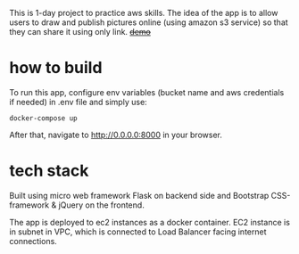 This is 1-day project to practice aws skills. The idea of the app is to allow users to draw and publish pictures online (using amazon s3 service)
so that they can share it using only link. ~~[demo](http://webdrawer.tech)~~

# how to build
To run this app, configure env variables (bucket name and aws credentials if needed) in .env file and simply use:
```
docker-compose up
```
After that, navigate to http://0.0.0.0:8000 in your browser.
# tech stack
Built using micro web framework Flask on backend side and Bootstrap CSS-framework & jQuery on the frontend.

The app is deployed to ec2 instances as a docker container. EC2 instance is in subnet in VPC, which is connected to Load Balancer facing internet connections.
